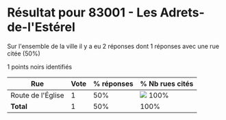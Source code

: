 # Résultat pour 83001 - Les Adrets-de-l'Estérel

Sur l'ensemble de la ville il y a eu 2 réponses dont 1 réponses avec une rue citée (50%)

1 points noirs identifiés

| Rue | Vote | % réponses | % Nb rues cités|
|-----|------|------------|----------------|
| Route de l'Église | 1 | 50% | <img src="../../img/bar_100.gif" />&nbsp;100%|
| **Total** | 1 | 50% | 100%|

